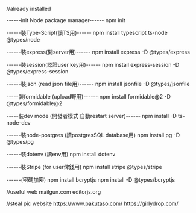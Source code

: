 //already installed

------init Node package manager------
npm init

------裝Type-Script(讀TS用)------
npm install typescript ts-node @types/node

------裝express(開server用)------
npm install express -D @types/express

------裝session(認證user key用)------
npm install express-session -D @types/express-session

------裝json (read json file用)------
npm install jsonfile -D @types/jsonfile

-----裝formidable (upload野用)------
npm install formidable@2 -D @types/formidable@2

-----裝dev mode (開發者模式 自動restart server)------
npm install -D ts-node-dev

------裝node-postgres (讀postgresSQL database用)
npm install pg  -D @types/pg

------裝dotenv (讀env用)
npm install dotenv

------裝Stripe (for user俾錢用)
npm install stripe @types/stripe

------(密碼加密)
npm install bcryptjs
npm install -D @types/bcryptjs

//useful web
mailgun.com
editorjs.org

//steal pic website
https://www.pakutaso.com/
https://girlydrop.com/